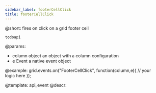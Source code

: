```yaml
---
sidebar_label: footerCellClick
title: footerCellClick
---          
```


@short: fires on click on a grid footer cell

```todoapi ```

@params:
- column		object		an object with a column configuration
- e				Event		a native event object


@example:
grid.events.on("FooterCellClick", function(column,e){
    // your logic here
});


@template: api_event
@descr:



